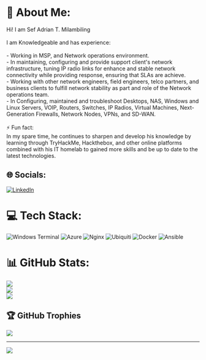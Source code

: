 # 💫 About Me:
Hi! I am Sef Adrian T. Milambiling <br><br>I am Knowledgeable and has experience:<br> <br>- Working in MSP, and Network operations environment.<br>- In maintaining, configuring and provide support client's network infrastructure, tuning IP radio links for enhance and stable network connectivity while providing response, ensuring that SLAs are achieve.<br>- Working with other network engineers, field engineers, telco partners, and business clients to fulfill network stability as part and role of the Network operations team.<br>- In Configuring, maintained and troubleshoot Desktops, NAS, Windows and Linux Servers, VOIP, Routers, Switches, IP Radios, Virtual Machines, Next-Generation Firewalls, Network Nodes, VPNs, and SD-WAN.<br><br>⚡ Fun fact:<br>In my spare time, he continues to sharpen and develop his knowledge by learning through TryHackMe, Hackthebox, and other online platforms combined with his IT homelab to gained more skills and be up to date to the latest technologies.


## 🌐 Socials:
[![LinkedIn](https://img.shields.io/badge/LinkedIn-%230077B5.svg?logo=linkedin&logoColor=white)](https://linkedin.com/in/www.linkedin.com/in/sef-adrian-milambiling) 

# 💻 Tech Stack:
![Windows Terminal](https://img.shields.io/badge/Windows%20Terminal-%234D4D4D.svg?style=for-the-badge&logo=windows-terminal&logoColor=white) ![Azure](https://img.shields.io/badge/azure-%230072C6.svg?style=for-the-badge&logo=microsoftazure&logoColor=white) ![Nginx](https://img.shields.io/badge/nginx-%23009639.svg?style=for-the-badge&logo=nginx&logoColor=white) ![Ubiquiti](https://img.shields.io/badge/ubiquiti-%230559C9.svg?style=for-the-badge&logo=ubiquiti&logoColor=white) ![Docker](https://img.shields.io/badge/docker-%230db7ed.svg?style=for-the-badge&logo=docker&logoColor=white) ![Ansible](https://img.shields.io/badge/ansible-%231A1918.svg?style=for-the-badge&logo=ansible&logoColor=white)
# 📊 GitHub Stats:
![](https://github-readme-stats.vercel.app/api?username=AdrianM756&theme=radical&hide_border=false&include_all_commits=true&count_private=false)<br/>
![](https://github-readme-streak-stats.herokuapp.com/?user=AdrianM756&theme=radical&hide_border=false)<br/>
![](https://github-readme-stats.vercel.app/api/top-langs/?username=AdrianM756&theme=radical&hide_border=false&include_all_commits=true&count_private=false&layout=compact)

## 🏆 GitHub Trophies
![](https://github-profile-trophy.vercel.app/?username=AdrianM756&theme=radical&no-frame=true&no-bg=true&margin-w=4)

---
[![](https://visitcount.itsvg.in/api?id=AdrianM756&icon=7&color=0)](https://visitcount.itsvg.in)

<!-- Proudly created with GPRM ( https://gprm.itsvg.in ) -->

